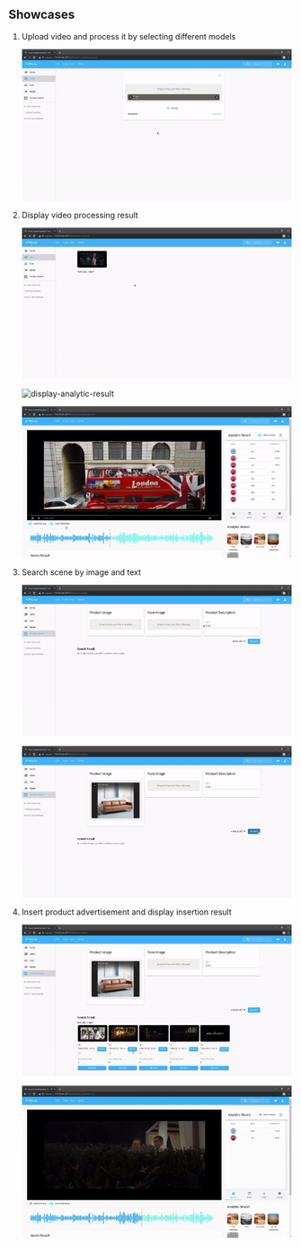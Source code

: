 ## Showcases

<ol>
<li> Upload video and process it by selecting different models  

![select-models](img/select-models.gif)

</li>

<li> Display video processing result  

![video-player](img/video-player.gif)
    
![display-analytic-result](img/display-analytic-result.gif)
    
![display-audio-and-summary](img/display-audio-and-summary.gif)

</li>

<li> Search scene by image and text  

![type-in-query](img/type-in-query.gif)
    
![search-result](img/search-result.gif)

</li>

<li> Insert product advertisement and display insertion result    

![insert-product](img/insert-product.gif)
    
![view-ads](img/view-ads.gif)

</li>

</ol>
